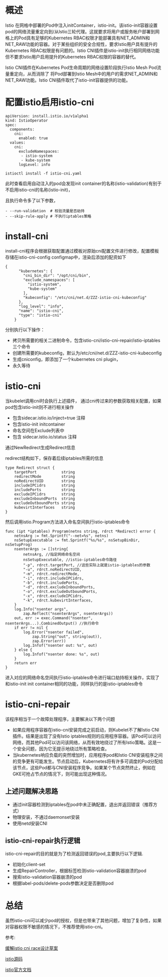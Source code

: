 # 概述

Istio 在网格中部署的Pod中注入initContainer，istio-init。该istio-init容器设置pod的网络流量重定向到/从Istio三轮代理。这就要求将用户或服务帐户部署到网格上的Pod具有足够的Kubernetes RBAC权限才能部署具有NET_ADMIN和NET_RAW功能的容器。对于某些组织的安全合规性，要求Istio用户具有提升的Kubernetes RBAC权限是有问题的。Istio CNI插件是istio-init执行相同网络功能但不要求Istio用户启用提升的Kubernetes RBAC权限的容器的替代。

Istio CNI插件在Kubernetes Pod生命周期的网络设置阶段执行Istio Mesh Pod流量重定向，从而消除了 将Pod部署到Istio Mesh中的用户的需求NET_ADMIN和NET_RAW功能。Istio CNI插件取代了istio-init容器提供的功能。

# 配置istio启用istio-cni

```
apiVersion: install.istio.io/v1alpha1
kind: IstioOperator
spec:
  components:
    cni:
      enabled: true
  values:
    cni:
      excludeNamespaces:
       - istio-system
       - kube-system
      logLevel: info

istioctl install -f istio-cni.yaml
```

此时查看启用自动注入的pod会发现init container的名称(istio-validation)有别于不启用istio-cni的名称(istio-init)，

且执行命令多了以下参数，

```
- --run-validation  # 校验流量是否劫持
- --skip-rule-apply # 不执行iptables策略
```

# install-cni

install-cni程序会根据获取配置通过模板对原始cni配置文件进行修改，配置模板存储在istio-cni-config configmap中，渲染后添加的配资如下

```
{
      "kubernetes": {
        "cni_bin_dir": "/opt/cni/bin",
        "exclude_namespaces": [
          "istio-system",
          "kube-system"
        ],
        "kubeconfig": "/etc/cni/net.d/ZZZ-istio-cni-kubeconfig"
      },
      "log_level": "info",
      "name": "istio-cni",
      "type": "istio-cni"
    }
```

分别执行以下操作：

- 拷贝所需要的相关二进制命令，包含istio-cni/istio-cni-repair/istio-iptables三个命令
- 创建所需要的kubeconfig，默认为/etc/cni/net.d/ZZZ-istio-cni-kubeconfig
- 生成cniconfig，即添加了一个kubernetes cni plugin，
- 永久等待


# istio-cni

当kubelet调用cni时会执行上述插件，
通过cni传过来的参数获取相关配置，如果pod包含istio-init则不进行相关操作

- 包含sidecar.istio.io/inject=true 注释
- 包含istio-init initcontainer
- 命名空间在Exclude列表中
- 包含 sidecar.istio.io/status 注释

通过NewRedirect生成Redirect信息

redirect结构如下，保存着后续iptables所需的信息

```
type Redirect struct {
	targetPort           string
	redirectMode         string
	noRedirectUID        string
	includeIPCidrs       string
	includePorts         string
	excludeIPCidrs       string
	excludeInboundPorts  string
	excludeOutboundPorts string
	kubevirtInterfaces   string
}
```

然后调用istio.Program方法进入命名空间执行istio-iptables命令

```
func (ipt *iptables) Program(netns string, rdrct *Redirect) error {
	netnsArg := fmt.Sprintf("--net=%s", netns)
	nsSetupExecutable := fmt.Sprintf("%s/%s", nsSetupBinDir, nsSetupProg)
	nsenterArgs := []string{
		netnsArg, //指定网络命名空间
		nsSetupExecutable, //istio-iptables命令路径
		"-p", rdrct.targetPort, //这些实际上就是istio-iptables的参数
		"-u", rdrct.noRedirectUID,
		"-m", rdrct.redirectMode,
		"-i", rdrct.includeIPCidrs,
		"-b", rdrct.includePorts,
		"-d", rdrct.excludeInboundPorts,
		"-o", rdrct.excludeOutboundPorts,
		"-x", rdrct.excludeIPCidrs,
		"-k", rdrct.kubevirtInterfaces,
	}
	log.Info("nsenter args",
		zap.Reflect("nsenterArgs", nsenterArgs))
	out, err := exec.Command("nsenter", nsenterArgs...).CombinedOutput() //执行命令
	if err != nil {
		log.Error("nsenter failed",
			zap.String("out", string(out)),
			zap.Error(err))
		log.Infof("nsenter out: %s", out)
	} else {
		log.Infof("nsenter done: %s", out)
	}
	return err
}
```

进入对应的网络命名空间执行istio-iptables命令进行端口劫持相关操作，实现了和istio-init init container相同的功能，同样执行的是istio-iptables命令


# istio-cni-repair

该程序相当于一个故障处理程序，主要解决以下两个问题

- 如果应用程序容器在istio-cni安装完成之前启动，则Kubelet不了解Istio CNI插件。结果是出现了没有Istio iptables规则的应用程序容器。该Pod可以访问网络，而其他Pod可以访问该网络，从而有效地绕过了所有Istio策略。这是一个安全问题，因为它无提示地绕过所有策略检查。
- 当kubernetes响应负载的突然增加时，应用程序pod和Istio CNI安装程序之间的竞争更有可能发生。节点启动后，Kubernetes将有许多可调度的Pod分配给该节点，这些Pod都与CNI安装程序竞争。如果某个节点突然终止，例如在GKE可抢占节点的情况下，则可能出现这种情况。

## 上述问题解决思路

- 通过init容器检测到iptables在pod中未正确配置，退出并返回错误（推荐方式）
- 物理安装，不通过daemonset安装
- 使用netd安装CNI

## istio-cni-repair执行逻辑

istio-cni-repair的目的就是为了检测返回错误的pod,主要执行以下逻辑.

- 初始化client-set
- 生成RepairController，根据标签检测istio-validation容器崩溃的pod
- 搜索istio-validation容器崩溃的pod
- 根据label-pods/delete-pods参数决定是否删除pod

# 总结

虽然istio-cni可以减少pod的授权，但是也带来了其他问题，增加了复杂性，如果对容器权限不敏感的情况下，不推荐使用istio-cni。


参考:

[缓解istio cni race设计草案](https://docs.google.com/document/d/1SQzrFxtcn3o_79OtJYbSHMPuqZNhR3EaEhbkpBVMXAw/edit#heading=h.7zgnj8bwqfld)

[istio源码](https://github.com/istio/istio)

[istio官方文档](https://istio.io/latest/docs/setup/additional-setup/cni/)